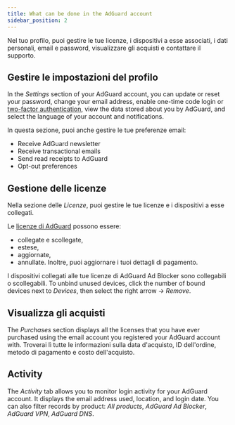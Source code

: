 ```yaml
---
title: What can be done in the AdGuard account
sidebar_position: 2
---
```


Nel tuo profilo, puoi gestire le tue licenze, i dispositivi a esse associati, i dati personali, email e password, visualizzare gli acquisti e contattare il supporto.

## Gestire le impostazioni del profilo

In the *Settings* section of your AdGuard account, you can update or reset your password, change your email address, enable one-time code login or [two-factor authentication](../2fa), view the data stored about you by AdGuard, and select the language of your account and notifications.

In questa sezione, puoi anche gestire le tue preferenze email:

- Receive AdGuard newsletter
- Receive transactional emails
- Send read receipts to AdGuard
- Opt-out preferences

## Gestione delle licenze

Nella sezione delle *Licenze*, puoi gestire le tue licenze e i dispositivi a esse collegati.

Le [licenze di AdGuard](../../license/what-is) possono essere:

- collegate e scollegate,
- estese,
- aggiornate,
- annullate. Inoltre, puoi aggiornare i tuoi dettagli di pagamento.

I dispositivi collegati alle tue licenze di AdGuard Ad Blocker sono collegabili o scollegabili. To unbind unused devices, click the number of bound devices next to *Devices*, then select the right arrow → *Remove*.

## Visualizza gli acquisti

The *Purchases* section displays all the licenses that you have ever purchased using the email account you registered your AdGuard account with. Troverai lì tutte le informazioni sulla data d'acquisto, ID dell'ordine, metodo di pagamento e costo dell'acquisto.

## Activity

The *Activity* tab allows you to monitor login activity for your AdGuard account. It displays the email address used, location, and login date. You can also filter records by product: *All products*, *AdGuard Ad Blocker*, *AdGuard VPN*, *AdGuard DNS*.
